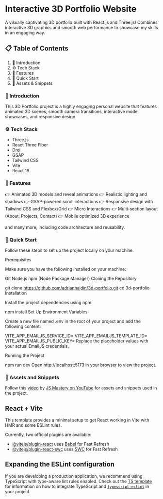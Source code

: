 # Interactive 3D Portfolio Website

A visually captivating 3D portfolio built with React.js and Three.js! Combines interactive 3D graphics and smooth web performance to showcase my skills in an engaging way.

## 📋 Table of Contents

1. 🤖 Introduction
2. ⚙️ Tech Stack
3. 🔋 Features
4. 🤸 Quick Start
5. 🔗 Assets & Snippets

### 🤖 Introduction

This 3D Portfolio project is a highly engaging personal website that features animated 3D scenes, smooth camera transitions, interactive model showcases, and responsive design.

### ⚙️ Tech Stack

- Three.js
- React Three Fiber
- Drei
- GSAP
- Tailwind CSS
- Vite
- React 19

### 🔋 Features

👉 Animated 3D models and reveal animations
👉 Realistic lighting and shadows
👉 GSAP-powered scroll interactions
👉 Responsive design with Tailwind CSS and Flexbox/Grid
👉 Micro Interactions
👉 Multi-section layout (About, Projects, Contact)
👉 Mobile optimized 3D experience

and many more, including code architecture and reusability.

### 🤸 Quick Start

Follow these steps to set up the project locally on your machine.

Prerequisites

Make sure you have the following installed on your machine:

Git
Node.js
npm (Node Package Manager)
Cloning the Repository

git clone https://github.com/adrianhajdin/3d-portfolio.git
cd 3d-portfolio
Installation

Install the project dependencies using npm:

npm install
Set Up Environment Variables

Create a new file named .env in the root of your project and add the following content:

VITE_APP_EMAILJS_SERVICE_ID=
VITE_APP_EMAILJS_TEMPLATE_ID=
VITE_APP_EMAILJS_PUBLIC_KEY=
Replace the placeholder values with your actual EmailJS credentials.

Running the Project

npm run dev
Open http://localhost:5173 in your browser to view the project.

### 🔗 Assets and Snippets

Follow this [video](https://www.youtube.com/watch?v=E-fdPfRxkzQ&t=345s) by [JS Mastery on YouTube](https://www.youtube.com/@javascriptmastery) for assets and snippets used in the project.

## React + Vite

This template provides a minimal setup to get React working in Vite with HMR and some ESLint rules.

Currently, two official plugins are available:

- [@vitejs/plugin-react](https://github.com/vitejs/vite-plugin-react/blob/main/packages/plugin-react) uses [Babel](https://babeljs.io/) for Fast Refresh
- [@vitejs/plugin-react-swc](https://github.com/vitejs/vite-plugin-react/blob/main/packages/plugin-react-swc) uses [SWC](https://swc.rs/) for Fast Refresh

## Expanding the ESLint configuration

If you are developing a production application, we recommend using TypeScript with type-aware lint rules enabled. Check out the [TS template](https://github.com/vitejs/vite/tree/main/packages/create-vite/template-react-ts) for information on how to integrate TypeScript and [`typescript-eslint`](https://typescript-eslint.io) in your project.
